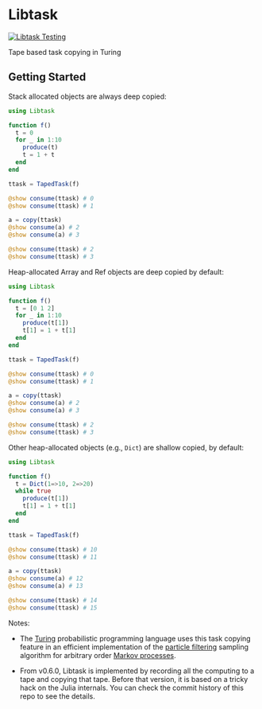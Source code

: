 # Libtask

[![Libtask Testing](https://github.com/TuringLang/Libtask.jl/workflows/Libtask%20Testing/badge.svg)](https://github.com/TuringLang/Libtask.jl/actions?branch=main)

Tape based task copying in Turing

## Getting Started

Stack allocated objects are always deep copied:

```julia
using Libtask

function f()
  t = 0
  for _ in 1:10
    produce(t)
    t = 1 + t
  end
end

ttask = TapedTask(f)

@show consume(ttask) # 0
@show consume(ttask) # 1

a = copy(ttask)
@show consume(a) # 2
@show consume(a) # 3

@show consume(ttask) # 2
@show consume(ttask) # 3
```

Heap-allocated Array and Ref objects are deep copied by default:

```julia
using Libtask

function f()
  t = [0 1 2]
  for _ in 1:10
    produce(t[1])
    t[1] = 1 + t[1]
  end
end

ttask = TapedTask(f)

@show consume(ttask) # 0
@show consume(ttask) # 1

a = copy(ttask)
@show consume(a) # 2
@show consume(a) # 3

@show consume(ttask) # 2
@show consume(ttask) # 3
```

Other heap-allocated objects (e.g., `Dict`) are shallow copied, by default:

```julia
using Libtask

function f()
  t = Dict(1=>10, 2=>20)
  while true
    produce(t[1])
    t[1] = 1 + t[1]
  end
end

ttask = TapedTask(f)

@show consume(ttask) # 10
@show consume(ttask) # 11

a = copy(ttask)
@show consume(a) # 12
@show consume(a) # 13

@show consume(ttask) # 14
@show consume(ttask) # 15
```

Notes:

- The [Turing](https://github.com/TuringLang/Turing.jl) probabilistic
  programming language uses this task copying feature in an efficient
  implementation of the [particle
  filtering](https://en.wikipedia.org/wiki/Particle_filter) sampling
  algorithm for arbitrary order [Markov
  processes](https://en.wikipedia.org/wiki/Markov_model#Hidden_Markov_model).

- From v0.6.0, Libtask is implemented by recording all the computing
  to a tape and copying that tape. Before that version, it is based on
  a tricky hack on the Julia internals. You can check the commit
  history of this repo to see the details.

